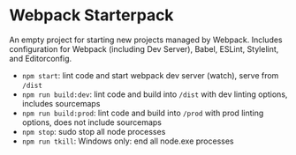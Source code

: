 # Webpack Starterpack

An empty project for starting new projects managed by Webpack. Includes configuration for Webpack (including Dev Server), Babel, ESLint, Stylelint, and Editorconfig.

- `npm start`: lint code and start webpack dev server (watch), serve from `/dist`
- `npm run build:dev`: lint code and build into `/dist` with dev linting options, includes sourcemaps
- `npm run build:prod`: lint code and build into `/prod` with prod linting options, does not include sourcemaps
- `npm stop`: sudo stop all node processes
- `npm run tkill`: Windows only: end all node.exe processes
